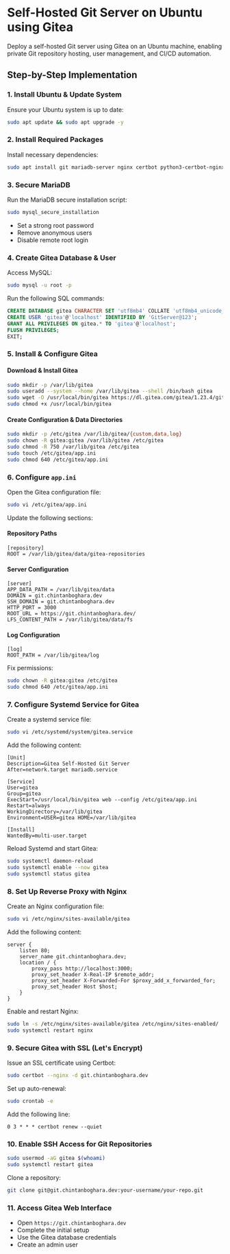 # Self-Hosted Git Server on Ubuntu using Gitea

Deploy a self-hosted Git server using Gitea on an Ubuntu machine, enabling private Git repository hosting, user management, and CI/CD automation.

## Step-by-Step Implementation

### 1. Install Ubuntu & Update System
Ensure your Ubuntu system is up to date:
```bash
sudo apt update && sudo apt upgrade -y
```

### 2. Install Required Packages
Install necessary dependencies:
```bash
sudo apt install git mariadb-server nginx certbot python3-certbot-nginx -y
```

### 3. Secure MariaDB
Run the MariaDB secure installation script:
```bash
sudo mysql_secure_installation
```
- Set a strong root password
- Remove anonymous users
- Disable remote root login

### 4. Create Gitea Database & User
Access MySQL:
```bash
sudo mysql -u root -p
```
Run the following SQL commands:
```sql
CREATE DATABASE gitea CHARACTER SET 'utf8mb4' COLLATE 'utf8mb4_unicode_ci';
CREATE USER 'gitea'@'localhost' IDENTIFIED BY 'GitServer@123';
GRANT ALL PRIVILEGES ON gitea.* TO 'gitea'@'localhost';
FLUSH PRIVILEGES;
EXIT;
```

### 5. Install & Configure Gitea
#### Download & Install Gitea
```bash
sudo mkdir -p /var/lib/gitea
sudo useradd --system --home /var/lib/gitea --shell /bin/bash gitea
sudo wget -O /usr/local/bin/gitea https://dl.gitea.com/gitea/1.23.4/gitea-1.23.4-linux-amd64
sudo chmod +x /usr/local/bin/gitea
```

#### Create Configuration & Data Directories
```bash
sudo mkdir -p /etc/gitea /var/lib/gitea/{custom,data,log}
sudo chown -R gitea:gitea /var/lib/gitea /etc/gitea
sudo chmod -R 750 /var/lib/gitea /etc/gitea
sudo touch /etc/gitea/app.ini
sudo chmod 640 /etc/gitea/app.ini
```

### 6. Configure `app.ini`
Open the Gitea configuration file:
```bash
sudo vi /etc/gitea/app.ini
```
Update the following sections:

#### Repository Paths
```
[repository]
ROOT = /var/lib/gitea/data/gitea-repositories
```

#### Server Configuration
```
[server]
APP_DATA_PATH = /var/lib/gitea/data
DOMAIN = git.chintanboghara.dev
SSH_DOMAIN = git.chintanboghara.dev
HTTP_PORT = 3000
ROOT_URL = https://git.chintanboghara.dev/
LFS_CONTENT_PATH = /var/lib/gitea/data/fs
```

#### Log Configuration
```
[log]
ROOT_PATH = /var/lib/gitea/log
```

Fix permissions:
```bash
sudo chown -R gitea:gitea /etc/gitea
sudo chmod 640 /etc/gitea/app.ini
```

### 7. Configure Systemd Service for Gitea
Create a systemd service file:
```bash
sudo vi /etc/systemd/system/gitea.service
```
Add the following content:
```
[Unit]
Description=Gitea Self-Hosted Git Server
After=network.target mariadb.service

[Service]
User=gitea
Group=gitea
ExecStart=/usr/local/bin/gitea web --config /etc/gitea/app.ini
Restart=always
WorkingDirectory=/var/lib/gitea
Environment=USER=gitea HOME=/var/lib/gitea

[Install]
WantedBy=multi-user.target
```
Reload Systemd and start Gitea:
```bash
sudo systemctl daemon-reload
sudo systemctl enable --now gitea
sudo systemctl status gitea
```

### 8. Set Up Reverse Proxy with Nginx
Create an Nginx configuration file:
```bash
sudo vi /etc/nginx/sites-available/gitea
```
Add the following content:
```
server {
    listen 80;
    server_name git.chintanboghara.dev;
    location / {
        proxy_pass http://localhost:3000;
        proxy_set_header X-Real-IP $remote_addr;
        proxy_set_header X-Forwarded-For $proxy_add_x_forwarded_for;
        proxy_set_header Host $host;
    }
}
```
Enable and restart Nginx:
```bash
sudo ln -s /etc/nginx/sites-available/gitea /etc/nginx/sites-enabled/
sudo systemctl restart nginx
```

### 9. Secure Gitea with SSL (Let's Encrypt)
Issue an SSL certificate using Certbot:
```bash
sudo certbot --nginx -d git.chintanboghara.dev
```
Set up auto-renewal:
```bash
sudo crontab -e
```
Add the following line:
```
0 3 * * * certbot renew --quiet
```

### 10. Enable SSH Access for Git Repositories
```bash
sudo usermod -aG gitea $(whoami)
sudo systemctl restart gitea
```
Clone a repository:
```bash
git clone git@git.chintanboghara.dev:your-username/your-repo.git
```

### 11. Access Gitea Web Interface
- Open `https://git.chintanboghara.dev`
- Complete the initial setup
- Use the Gitea database credentials
- Create an admin user
